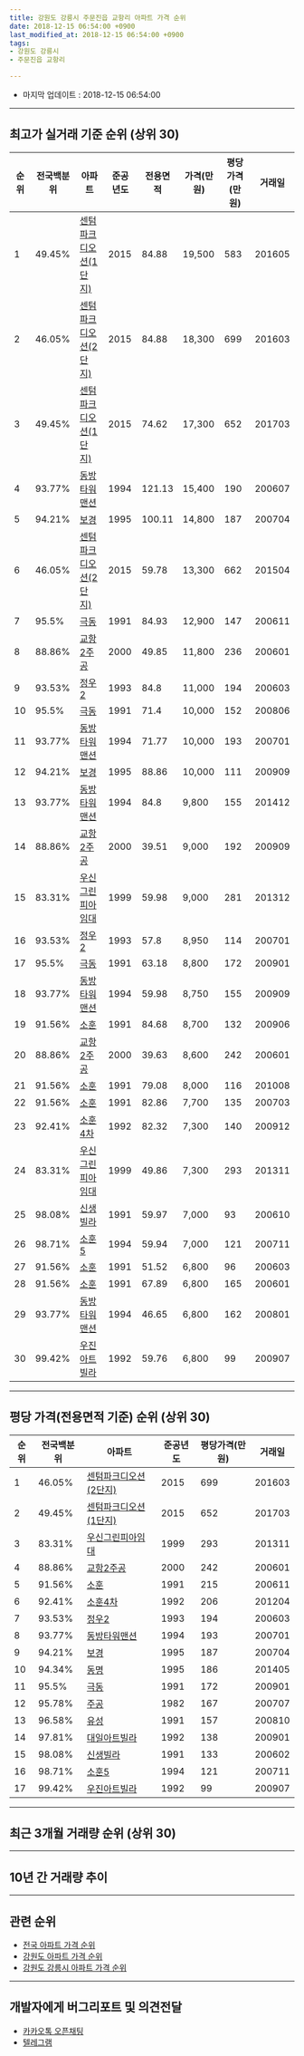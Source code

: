 ```yaml
---
title: 강원도 강릉시 주문진읍 교항리 아파트 가격 순위
date: 2018-12-15 06:54:00 +0900
last_modified_at: 2018-12-15 06:54:00 +0900
tags:
- 강원도 강릉시
- 주문진읍 교항리

---
```


* 마지막 업데이트 : 2018-12-15 06:54:00

---

## 최고가 실거래 기준 순위 (상위 30)


|순위|전국백분위|아파트|준공년도|전용면적|가격(만원)|평당가격(만원)|거래일|
|---|---|---|---|---|---|---|---|
|1|49.45%|[센텀파크디오션(1단지)](https://search.naver.com/search.naver?query=%EA%B0%95%EC%9B%90%EB%8F%84+%EA%B0%95%EB%A6%89%EC%8B%9C+%EC%A3%BC%EB%AC%B8%EC%A7%84%EC%9D%8D+%EA%B5%90%ED%95%AD%EB%A6%AC+%EC%84%BC%ED%85%80%ED%8C%8C%ED%81%AC%EB%94%94%EC%98%A4%EC%85%98%281%EB%8B%A8%EC%A7%80%29)|2015|84.88|19,500|583|201605|
|2|46.05%|[센텀파크디오션(2단지)](https://search.naver.com/search.naver?query=%EA%B0%95%EC%9B%90%EB%8F%84+%EA%B0%95%EB%A6%89%EC%8B%9C+%EC%A3%BC%EB%AC%B8%EC%A7%84%EC%9D%8D+%EA%B5%90%ED%95%AD%EB%A6%AC+%EC%84%BC%ED%85%80%ED%8C%8C%ED%81%AC%EB%94%94%EC%98%A4%EC%85%98%282%EB%8B%A8%EC%A7%80%29)|2015|84.88|18,300|699|201603|
|3|49.45%|[센텀파크디오션(1단지)](https://search.naver.com/search.naver?query=%EA%B0%95%EC%9B%90%EB%8F%84+%EA%B0%95%EB%A6%89%EC%8B%9C+%EC%A3%BC%EB%AC%B8%EC%A7%84%EC%9D%8D+%EA%B5%90%ED%95%AD%EB%A6%AC+%EC%84%BC%ED%85%80%ED%8C%8C%ED%81%AC%EB%94%94%EC%98%A4%EC%85%98%281%EB%8B%A8%EC%A7%80%29)|2015|74.62|17,300|652|201703|
|4|93.77%|[동방타워맨션](https://search.naver.com/search.naver?query=%EA%B0%95%EC%9B%90%EB%8F%84+%EA%B0%95%EB%A6%89%EC%8B%9C+%EC%A3%BC%EB%AC%B8%EC%A7%84%EC%9D%8D+%EA%B5%90%ED%95%AD%EB%A6%AC+%EB%8F%99%EB%B0%A9%ED%83%80%EC%9B%8C%EB%A7%A8%EC%85%98)|1994|121.13|15,400|190|200607|
|5|94.21%|[보경](https://search.naver.com/search.naver?query=%EA%B0%95%EC%9B%90%EB%8F%84+%EA%B0%95%EB%A6%89%EC%8B%9C+%EC%A3%BC%EB%AC%B8%EC%A7%84%EC%9D%8D+%EA%B5%90%ED%95%AD%EB%A6%AC+%EB%B3%B4%EA%B2%BD)|1995|100.11|14,800|187|200704|
|6|46.05%|[센텀파크디오션(2단지)](https://search.naver.com/search.naver?query=%EA%B0%95%EC%9B%90%EB%8F%84+%EA%B0%95%EB%A6%89%EC%8B%9C+%EC%A3%BC%EB%AC%B8%EC%A7%84%EC%9D%8D+%EA%B5%90%ED%95%AD%EB%A6%AC+%EC%84%BC%ED%85%80%ED%8C%8C%ED%81%AC%EB%94%94%EC%98%A4%EC%85%98%282%EB%8B%A8%EC%A7%80%29)|2015|59.78|13,300|662|201504|
|7|95.5%|[극동](https://search.naver.com/search.naver?query=%EA%B0%95%EC%9B%90%EB%8F%84+%EA%B0%95%EB%A6%89%EC%8B%9C+%EC%A3%BC%EB%AC%B8%EC%A7%84%EC%9D%8D+%EA%B5%90%ED%95%AD%EB%A6%AC+%EA%B7%B9%EB%8F%99)|1991|84.93|12,900|147|200611|
|8|88.86%|[교항2주공](https://search.naver.com/search.naver?query=%EA%B0%95%EC%9B%90%EB%8F%84+%EA%B0%95%EB%A6%89%EC%8B%9C+%EC%A3%BC%EB%AC%B8%EC%A7%84%EC%9D%8D+%EA%B5%90%ED%95%AD%EB%A6%AC+%EA%B5%90%ED%95%AD2%EC%A3%BC%EA%B3%B5)|2000|49.85|11,800|236|200601|
|9|93.53%|[정우2](https://search.naver.com/search.naver?query=%EA%B0%95%EC%9B%90%EB%8F%84+%EA%B0%95%EB%A6%89%EC%8B%9C+%EC%A3%BC%EB%AC%B8%EC%A7%84%EC%9D%8D+%EA%B5%90%ED%95%AD%EB%A6%AC+%EC%A0%95%EC%9A%B02)|1993|84.8|11,000|194|200603|
|10|95.5%|[극동](https://search.naver.com/search.naver?query=%EA%B0%95%EC%9B%90%EB%8F%84+%EA%B0%95%EB%A6%89%EC%8B%9C+%EC%A3%BC%EB%AC%B8%EC%A7%84%EC%9D%8D+%EA%B5%90%ED%95%AD%EB%A6%AC+%EA%B7%B9%EB%8F%99)|1991|71.4|10,000|152|200806|
|11|93.77%|[동방타워맨션](https://search.naver.com/search.naver?query=%EA%B0%95%EC%9B%90%EB%8F%84+%EA%B0%95%EB%A6%89%EC%8B%9C+%EC%A3%BC%EB%AC%B8%EC%A7%84%EC%9D%8D+%EA%B5%90%ED%95%AD%EB%A6%AC+%EB%8F%99%EB%B0%A9%ED%83%80%EC%9B%8C%EB%A7%A8%EC%85%98)|1994|71.77|10,000|193|200701|
|12|94.21%|[보경](https://search.naver.com/search.naver?query=%EA%B0%95%EC%9B%90%EB%8F%84+%EA%B0%95%EB%A6%89%EC%8B%9C+%EC%A3%BC%EB%AC%B8%EC%A7%84%EC%9D%8D+%EA%B5%90%ED%95%AD%EB%A6%AC+%EB%B3%B4%EA%B2%BD)|1995|88.86|10,000|111|200909|
|13|93.77%|[동방타워맨션](https://search.naver.com/search.naver?query=%EA%B0%95%EC%9B%90%EB%8F%84+%EA%B0%95%EB%A6%89%EC%8B%9C+%EC%A3%BC%EB%AC%B8%EC%A7%84%EC%9D%8D+%EA%B5%90%ED%95%AD%EB%A6%AC+%EB%8F%99%EB%B0%A9%ED%83%80%EC%9B%8C%EB%A7%A8%EC%85%98)|1994|84.8|9,800|155|201412|
|14|88.86%|[교항2주공](https://search.naver.com/search.naver?query=%EA%B0%95%EC%9B%90%EB%8F%84+%EA%B0%95%EB%A6%89%EC%8B%9C+%EC%A3%BC%EB%AC%B8%EC%A7%84%EC%9D%8D+%EA%B5%90%ED%95%AD%EB%A6%AC+%EA%B5%90%ED%95%AD2%EC%A3%BC%EA%B3%B5)|2000|39.51|9,000|192|200909|
|15|83.31%|[우신그린피아임대](https://search.naver.com/search.naver?query=%EA%B0%95%EC%9B%90%EB%8F%84+%EA%B0%95%EB%A6%89%EC%8B%9C+%EC%A3%BC%EB%AC%B8%EC%A7%84%EC%9D%8D+%EA%B5%90%ED%95%AD%EB%A6%AC+%EC%9A%B0%EC%8B%A0%EA%B7%B8%EB%A6%B0%ED%94%BC%EC%95%84%EC%9E%84%EB%8C%80)|1999|59.98|9,000|281|201312|
|16|93.53%|[정우2](https://search.naver.com/search.naver?query=%EA%B0%95%EC%9B%90%EB%8F%84+%EA%B0%95%EB%A6%89%EC%8B%9C+%EC%A3%BC%EB%AC%B8%EC%A7%84%EC%9D%8D+%EA%B5%90%ED%95%AD%EB%A6%AC+%EC%A0%95%EC%9A%B02)|1993|57.8|8,950|114|200701|
|17|95.5%|[극동](https://search.naver.com/search.naver?query=%EA%B0%95%EC%9B%90%EB%8F%84+%EA%B0%95%EB%A6%89%EC%8B%9C+%EC%A3%BC%EB%AC%B8%EC%A7%84%EC%9D%8D+%EA%B5%90%ED%95%AD%EB%A6%AC+%EA%B7%B9%EB%8F%99)|1991|63.18|8,800|172|200901|
|18|93.77%|[동방타워맨션](https://search.naver.com/search.naver?query=%EA%B0%95%EC%9B%90%EB%8F%84+%EA%B0%95%EB%A6%89%EC%8B%9C+%EC%A3%BC%EB%AC%B8%EC%A7%84%EC%9D%8D+%EA%B5%90%ED%95%AD%EB%A6%AC+%EB%8F%99%EB%B0%A9%ED%83%80%EC%9B%8C%EB%A7%A8%EC%85%98)|1994|59.98|8,750|155|200909|
|19|91.56%|[소훈](https://search.naver.com/search.naver?query=%EA%B0%95%EC%9B%90%EB%8F%84+%EA%B0%95%EB%A6%89%EC%8B%9C+%EC%A3%BC%EB%AC%B8%EC%A7%84%EC%9D%8D+%EA%B5%90%ED%95%AD%EB%A6%AC+%EC%86%8C%ED%9B%88)|1991|84.68|8,700|132|200906|
|20|88.86%|[교항2주공](https://search.naver.com/search.naver?query=%EA%B0%95%EC%9B%90%EB%8F%84+%EA%B0%95%EB%A6%89%EC%8B%9C+%EC%A3%BC%EB%AC%B8%EC%A7%84%EC%9D%8D+%EA%B5%90%ED%95%AD%EB%A6%AC+%EA%B5%90%ED%95%AD2%EC%A3%BC%EA%B3%B5)|2000|39.63|8,600|242|200601|
|21|91.56%|[소훈](https://search.naver.com/search.naver?query=%EA%B0%95%EC%9B%90%EB%8F%84+%EA%B0%95%EB%A6%89%EC%8B%9C+%EC%A3%BC%EB%AC%B8%EC%A7%84%EC%9D%8D+%EA%B5%90%ED%95%AD%EB%A6%AC+%EC%86%8C%ED%9B%88)|1991|79.08|8,000|116|201008|
|22|91.56%|[소훈](https://search.naver.com/search.naver?query=%EA%B0%95%EC%9B%90%EB%8F%84+%EA%B0%95%EB%A6%89%EC%8B%9C+%EC%A3%BC%EB%AC%B8%EC%A7%84%EC%9D%8D+%EA%B5%90%ED%95%AD%EB%A6%AC+%EC%86%8C%ED%9B%88)|1991|82.86|7,700|135|200703|
|23|92.41%|[소훈4차](https://search.naver.com/search.naver?query=%EA%B0%95%EC%9B%90%EB%8F%84+%EA%B0%95%EB%A6%89%EC%8B%9C+%EC%A3%BC%EB%AC%B8%EC%A7%84%EC%9D%8D+%EA%B5%90%ED%95%AD%EB%A6%AC+%EC%86%8C%ED%9B%884%EC%B0%A8)|1992|82.32|7,300|140|200912|
|24|83.31%|[우신그린피아임대](https://search.naver.com/search.naver?query=%EA%B0%95%EC%9B%90%EB%8F%84+%EA%B0%95%EB%A6%89%EC%8B%9C+%EC%A3%BC%EB%AC%B8%EC%A7%84%EC%9D%8D+%EA%B5%90%ED%95%AD%EB%A6%AC+%EC%9A%B0%EC%8B%A0%EA%B7%B8%EB%A6%B0%ED%94%BC%EC%95%84%EC%9E%84%EB%8C%80)|1999|49.86|7,300|293|201311|
|25|98.08%|[신생빌라](https://search.naver.com/search.naver?query=%EA%B0%95%EC%9B%90%EB%8F%84+%EA%B0%95%EB%A6%89%EC%8B%9C+%EC%A3%BC%EB%AC%B8%EC%A7%84%EC%9D%8D+%EA%B5%90%ED%95%AD%EB%A6%AC+%EC%8B%A0%EC%83%9D%EB%B9%8C%EB%9D%BC)|1991|59.97|7,000|93|200610|
|26|98.71%|[소훈5](https://search.naver.com/search.naver?query=%EA%B0%95%EC%9B%90%EB%8F%84+%EA%B0%95%EB%A6%89%EC%8B%9C+%EC%A3%BC%EB%AC%B8%EC%A7%84%EC%9D%8D+%EA%B5%90%ED%95%AD%EB%A6%AC+%EC%86%8C%ED%9B%885)|1994|59.94|7,000|121|200711|
|27|91.56%|[소훈](https://search.naver.com/search.naver?query=%EA%B0%95%EC%9B%90%EB%8F%84+%EA%B0%95%EB%A6%89%EC%8B%9C+%EC%A3%BC%EB%AC%B8%EC%A7%84%EC%9D%8D+%EA%B5%90%ED%95%AD%EB%A6%AC+%EC%86%8C%ED%9B%88)|1991|51.52|6,800|96|200603|
|28|91.56%|[소훈](https://search.naver.com/search.naver?query=%EA%B0%95%EC%9B%90%EB%8F%84+%EA%B0%95%EB%A6%89%EC%8B%9C+%EC%A3%BC%EB%AC%B8%EC%A7%84%EC%9D%8D+%EA%B5%90%ED%95%AD%EB%A6%AC+%EC%86%8C%ED%9B%88)|1991|67.89|6,800|165|200601|
|29|93.77%|[동방타워맨션](https://search.naver.com/search.naver?query=%EA%B0%95%EC%9B%90%EB%8F%84+%EA%B0%95%EB%A6%89%EC%8B%9C+%EC%A3%BC%EB%AC%B8%EC%A7%84%EC%9D%8D+%EA%B5%90%ED%95%AD%EB%A6%AC+%EB%8F%99%EB%B0%A9%ED%83%80%EC%9B%8C%EB%A7%A8%EC%85%98)|1994|46.65|6,800|162|200801|
|30|99.42%|[우진아트빌라](https://search.naver.com/search.naver?query=%EA%B0%95%EC%9B%90%EB%8F%84+%EA%B0%95%EB%A6%89%EC%8B%9C+%EC%A3%BC%EB%AC%B8%EC%A7%84%EC%9D%8D+%EA%B5%90%ED%95%AD%EB%A6%AC+%EC%9A%B0%EC%A7%84%EC%95%84%ED%8A%B8%EB%B9%8C%EB%9D%BC)|1992|59.76|6,800|99|200907|


---

## 평당 가격(전용면적 기준) 순위 (상위 30)


|순위|전국백분위|아파트|준공년도|평당가격(만원)|거래일|
|---|---|---|---|---|---|
|1|46.05%|[센텀파크디오션(2단지)](https://search.naver.com/search.naver?query=%EA%B0%95%EC%9B%90%EB%8F%84+%EA%B0%95%EB%A6%89%EC%8B%9C+%EC%A3%BC%EB%AC%B8%EC%A7%84%EC%9D%8D+%EA%B5%90%ED%95%AD%EB%A6%AC+%EC%84%BC%ED%85%80%ED%8C%8C%ED%81%AC%EB%94%94%EC%98%A4%EC%85%98%282%EB%8B%A8%EC%A7%80%29)|2015|699|201603|
|2|49.45%|[센텀파크디오션(1단지)](https://search.naver.com/search.naver?query=%EA%B0%95%EC%9B%90%EB%8F%84+%EA%B0%95%EB%A6%89%EC%8B%9C+%EC%A3%BC%EB%AC%B8%EC%A7%84%EC%9D%8D+%EA%B5%90%ED%95%AD%EB%A6%AC+%EC%84%BC%ED%85%80%ED%8C%8C%ED%81%AC%EB%94%94%EC%98%A4%EC%85%98%281%EB%8B%A8%EC%A7%80%29)|2015|652|201703|
|3|83.31%|[우신그린피아임대](https://search.naver.com/search.naver?query=%EA%B0%95%EC%9B%90%EB%8F%84+%EA%B0%95%EB%A6%89%EC%8B%9C+%EC%A3%BC%EB%AC%B8%EC%A7%84%EC%9D%8D+%EA%B5%90%ED%95%AD%EB%A6%AC+%EC%9A%B0%EC%8B%A0%EA%B7%B8%EB%A6%B0%ED%94%BC%EC%95%84%EC%9E%84%EB%8C%80)|1999|293|201311|
|4|88.86%|[교항2주공](https://search.naver.com/search.naver?query=%EA%B0%95%EC%9B%90%EB%8F%84+%EA%B0%95%EB%A6%89%EC%8B%9C+%EC%A3%BC%EB%AC%B8%EC%A7%84%EC%9D%8D+%EA%B5%90%ED%95%AD%EB%A6%AC+%EA%B5%90%ED%95%AD2%EC%A3%BC%EA%B3%B5)|2000|242|200601|
|5|91.56%|[소훈](https://search.naver.com/search.naver?query=%EA%B0%95%EC%9B%90%EB%8F%84+%EA%B0%95%EB%A6%89%EC%8B%9C+%EC%A3%BC%EB%AC%B8%EC%A7%84%EC%9D%8D+%EA%B5%90%ED%95%AD%EB%A6%AC+%EC%86%8C%ED%9B%88)|1991|215|200611|
|6|92.41%|[소훈4차](https://search.naver.com/search.naver?query=%EA%B0%95%EC%9B%90%EB%8F%84+%EA%B0%95%EB%A6%89%EC%8B%9C+%EC%A3%BC%EB%AC%B8%EC%A7%84%EC%9D%8D+%EA%B5%90%ED%95%AD%EB%A6%AC+%EC%86%8C%ED%9B%884%EC%B0%A8)|1992|206|201204|
|7|93.53%|[정우2](https://search.naver.com/search.naver?query=%EA%B0%95%EC%9B%90%EB%8F%84+%EA%B0%95%EB%A6%89%EC%8B%9C+%EC%A3%BC%EB%AC%B8%EC%A7%84%EC%9D%8D+%EA%B5%90%ED%95%AD%EB%A6%AC+%EC%A0%95%EC%9A%B02)|1993|194|200603|
|8|93.77%|[동방타워맨션](https://search.naver.com/search.naver?query=%EA%B0%95%EC%9B%90%EB%8F%84+%EA%B0%95%EB%A6%89%EC%8B%9C+%EC%A3%BC%EB%AC%B8%EC%A7%84%EC%9D%8D+%EA%B5%90%ED%95%AD%EB%A6%AC+%EB%8F%99%EB%B0%A9%ED%83%80%EC%9B%8C%EB%A7%A8%EC%85%98)|1994|193|200701|
|9|94.21%|[보경](https://search.naver.com/search.naver?query=%EA%B0%95%EC%9B%90%EB%8F%84+%EA%B0%95%EB%A6%89%EC%8B%9C+%EC%A3%BC%EB%AC%B8%EC%A7%84%EC%9D%8D+%EA%B5%90%ED%95%AD%EB%A6%AC+%EB%B3%B4%EA%B2%BD)|1995|187|200704|
|10|94.34%|[동명](https://search.naver.com/search.naver?query=%EA%B0%95%EC%9B%90%EB%8F%84+%EA%B0%95%EB%A6%89%EC%8B%9C+%EC%A3%BC%EB%AC%B8%EC%A7%84%EC%9D%8D+%EA%B5%90%ED%95%AD%EB%A6%AC+%EB%8F%99%EB%AA%85)|1995|186|201405|
|11|95.5%|[극동](https://search.naver.com/search.naver?query=%EA%B0%95%EC%9B%90%EB%8F%84+%EA%B0%95%EB%A6%89%EC%8B%9C+%EC%A3%BC%EB%AC%B8%EC%A7%84%EC%9D%8D+%EA%B5%90%ED%95%AD%EB%A6%AC+%EA%B7%B9%EB%8F%99)|1991|172|200901|
|12|95.78%|[주공](https://search.naver.com/search.naver?query=%EA%B0%95%EC%9B%90%EB%8F%84+%EA%B0%95%EB%A6%89%EC%8B%9C+%EC%A3%BC%EB%AC%B8%EC%A7%84%EC%9D%8D+%EA%B5%90%ED%95%AD%EB%A6%AC+%EC%A3%BC%EA%B3%B5)|1982|167|200707|
|13|96.58%|[유성](https://search.naver.com/search.naver?query=%EA%B0%95%EC%9B%90%EB%8F%84+%EA%B0%95%EB%A6%89%EC%8B%9C+%EC%A3%BC%EB%AC%B8%EC%A7%84%EC%9D%8D+%EA%B5%90%ED%95%AD%EB%A6%AC+%EC%9C%A0%EC%84%B1)|1991|157|200810|
|14|97.81%|[대일아트빌라](https://search.naver.com/search.naver?query=%EA%B0%95%EC%9B%90%EB%8F%84+%EA%B0%95%EB%A6%89%EC%8B%9C+%EC%A3%BC%EB%AC%B8%EC%A7%84%EC%9D%8D+%EA%B5%90%ED%95%AD%EB%A6%AC+%EB%8C%80%EC%9D%BC%EC%95%84%ED%8A%B8%EB%B9%8C%EB%9D%BC)|1992|138|200901|
|15|98.08%|[신생빌라](https://search.naver.com/search.naver?query=%EA%B0%95%EC%9B%90%EB%8F%84+%EA%B0%95%EB%A6%89%EC%8B%9C+%EC%A3%BC%EB%AC%B8%EC%A7%84%EC%9D%8D+%EA%B5%90%ED%95%AD%EB%A6%AC+%EC%8B%A0%EC%83%9D%EB%B9%8C%EB%9D%BC)|1991|133|200602|
|16|98.71%|[소훈5](https://search.naver.com/search.naver?query=%EA%B0%95%EC%9B%90%EB%8F%84+%EA%B0%95%EB%A6%89%EC%8B%9C+%EC%A3%BC%EB%AC%B8%EC%A7%84%EC%9D%8D+%EA%B5%90%ED%95%AD%EB%A6%AC+%EC%86%8C%ED%9B%885)|1994|121|200711|
|17|99.42%|[우진아트빌라](https://search.naver.com/search.naver?query=%EA%B0%95%EC%9B%90%EB%8F%84+%EA%B0%95%EB%A6%89%EC%8B%9C+%EC%A3%BC%EB%AC%B8%EC%A7%84%EC%9D%8D+%EA%B5%90%ED%95%AD%EB%A6%AC+%EC%9A%B0%EC%A7%84%EC%95%84%ED%8A%B8%EB%B9%8C%EB%9D%BC)|1992|99|200907|


---

## 최근 3개월 거래량 순위 (상위 30)


<div style="width:100%;">
    <canvas id="deal_count_ranking" height="250"></canvas>
</div>


<script>
new Chart(document.getElementById("deal_count_ranking"), {
    type: 'horizontalBar',
    data: {
        labels: ['우신그린피아임대', '주공', '교항2주공', '소훈', '극동', '유성', '신생빌라', '정우2', '소훈5'],
        datasets: [{
            label: '실거래 수',
            data: [11, 5, 4, 3, 1, 1, 1, 1, 1],
            borderColor: "rgba(255, 0, 128, 1)",
            backgroundColor: "rgba(255, 0, 128, 0.5)",
            fill: false,
        }]
    },
    options: {
        responsive: true,
        title: {
            display: true,
            text: '최근 3개월 거래량 순위'
        },
        tooltips: {
            mode: 'index',
            intersect: false,
            callbacks: {
                title: function(tooltipItems, data) {
                    return "실거래 수:";
                },
                label: function(tooltipItem, data) {
                    return data.labels[tooltipItem.index] + ": " + tooltipItem.xLabel;
                }
            }
        },
        hover: {
            mode: 'nearest',
            intersect: true
        },
        scales: {
            xAxes: [{
                display: true,
                scaleLabel: {
                    display: true,
                    labelString: '실거래 수'
                },
                ticks: {
                    suggestedMin: 0,
                }
            }],
            yAxes: [{
                display: true,
                ticks: {
                    autoSkip: false,
                    callback: function(value, index, values) {
                        if (value.length > 15)
                            return value.substr(0, 13) + "...";
                        else
                            return value;
                    }
                },
                scaleLabel: {
                    display: false,
                }
            }]
        }
    }
});

</script>


---

## 10년 간 거래량 추이


<div style="width:100%;">
    <canvas id="deal_progress" height="250"></canvas>
</div>

<script>
new Chart(document.getElementById("deal_progress"), {
    type: 'line',
    data: {
        labels: ['200812','200901','200902','200903','200904','200905','200906','200907','200908','200909','200910','200911','200912','201001','201002','201003','201004','201005','201006','201007','201008','201009','201010','201011','201012','201101','201102','201103','201104','201105','201106','201107','201108','201109','201110','201111','201112','201201','201202','201203','201204','201205','201206','201207','201208','201209','201210','201211','201212','201301','201302','201303','201304','201305','201306','201307','201308','201309','201310','201311','201312','201401','201402','201403','201404','201405','201406','201407','201408','201409','201410','201411','201412','201501','201502','201503','201504','201505','201506','201507','201508','201509','201510','201511','201512','201601','201602','201603','201604','201605','201606','201607','201608','201609','201610','201611','201612','201701','201702','201703','201704','201705','201706','201707','201708','201709','201710','201711','201712','201801','201802','201803','201804','201805','201806','201807','201808','201809','201810','201811','201812'],
        datasets: [{
            label: '실거래 수',
            pointRadius: 1,
            data: [2, 4, 12, 7, 8, 4, 4, 8, 5, 9, 3, 1, 1, 7, 7, 15, 5, 14, 11, 3, 9, 5, 11, 7, 7, 5, 7, 14, 13, 4, 7, 4, 4, 8, 10, 10, 5, 2, 3, 11, 6, 4, 2, 2, 6, 4, 3, 7, 2, 4, 4, 9, 7, 10, 1, 5, 4, 5, 7, 6, 48, 6, 18, 16, 15, 17, 8, 40, 15, 12, 24, 15, 13, 9, 9, 21, 19, 16, 9, 12, 13, 16, 14, 14, 7, 14, 25, 29, 16, 22, 12, 15, 16, 10, 21, 12, 14, 10, 12, 22, 15, 13, 12, 18, 14, 14, 5, 11, 9, 14, 7, 17, 13, 18, 9, 15, 12, 6, 15, 11, 2],
            borderColor: "rgba(255, 201, 14, 1)",
            backgroundColor: "rgba(255, 201, 14, 0.5)",
            fill: true,
        }]
    },
    options: {
        responsive: true,
        title: {
            display: true,
            text: '10년간 거래량 추이'
        },
        tooltips: {
            mode: 'index',
            intersect: false,
        },
        hover: {
            mode: 'nearest',
            intersect: true
        },
        scales: {
            xAxes: [{
                display: true,
                scaleLabel: {
                    display: true,
                    labelString: '년/월'
                }
            }],
            yAxes: [{
                display: true,
                ticks: {
                    suggestedMin: 0,
                },
                scaleLabel: {
                    display: true,
                    labelString: '실거래 수'
                }
            }]
        }
    }
});

</script>


---

## 관련 순위

- [전국 아파트 가격 순위](https://inasie.github.io/apt-ranking/전국)
- [강원도 아파트 가격 순위](https://inasie.github.io/apt-ranking/강원도)
- [강원도 강릉시 아파트 가격 순위](https://inasie.github.io/apt-ranking/강원도-강릉시)


---

## 개발자에게 버그리포트 및 의견전달

- [카카오톡 오픈채팅](https://open.kakao.com/o/gLJUAP4)
- [텔레그램](https://t.me/inasie)

